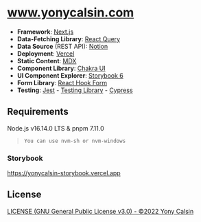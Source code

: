 # www.yonycalsin.com

- **Framework**: [Next.js](https://nextjs.org/)
- **Data-Fetching Library**: [React Query](https://react-query.tanstack.com/)
- **Data Source** (REST API): [Notion](https://www.notion.so/)
- **Deployment**: [Vercel](https://vercel.com)
- **Static Content**: [MDX](https://github.com/mdx-js/mdx)
- **Component Library**: [Chakra UI](https://chakra-ui.com/)
- **UI Component Explorer**: [Storybook 6](https://storybook.js.org/)
- **Form Library**: [React Hook Form](https://react-hook-form.com/)
- **Testing**: [Jest](https://jestjs.io/) - [Testing Library](https://testing-library.com/) - [Cypress](https://www.cypress.io/)

## Requirements

Node.js v16.14.0 LTS & pnpm 7.11.0

> `You can use nvm-sh or nvm-windows`

### Storybook

https://yonycalsin-storybook.vercel.app

## License

[LICENSE (GNU General Public License v3.0) - ©2022 Yony Calsin](LICENSE)
